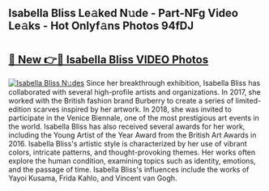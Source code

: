## Isabella Bliss Le𝚊ked N𝚞de - Part-NFg Video Le𝚊ks - Hot Onlyf𝚊ns Photos 94fDJ

# <h2><a href="http://ab26147.deff.icu/?id=Isabella+Bliss">🔗 New 👉🔴 Isabella Bliss VIDEO Photos</a></h2>

[![Isabella Bliss N𝚞des](https://i.imgur.com/rIISA9y.gif)](http://ab26147.deff.icu/?id=Isabella+Bliss)
Since her breakthrough exhibition, Isabella Bliss has collaborated with several high-profile artists and organizations. In 2017, she worked with the British fashion brand Burberry to create a series of limited-edition scarves inspired by her artwork. In 2018, she was invited to participate in the Venice Biennale, one of the most prestigious art events in the world. Isabella Bliss has also received several awards for her work, including the Young Artist of the Year Award from the British Art Awards in 2016. Isabella Bliss's artistic style is characterized by her use of vibrant colors, intricate patterns, and thought-provoking themes. Her works often explore the human condition, examining topics such as identity, emotions, and the passage of time. Isabella Bliss's influences include the works of Yayoi Kusama, Frida Kahlo, and Vincent van Gogh.
